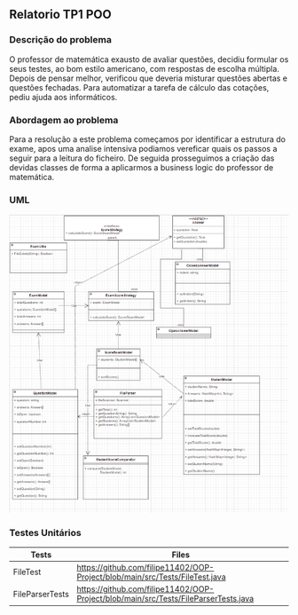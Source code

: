 ## Relatorio TP1 POO

### Descrição do problema 
O professor de matemática exausto de avaliar questões, decidiu formular os
seus testes, ao bom estilo americano, com respostas de escolha múltipla.
Depois de pensar melhor, verificou que deveria misturar questões abertas e
questões fechadas. Para automatizar a tarefa de cálculo das cotações, pediu
ajuda aos informáticos.
### Abordagem ao problema
Para a resolução a este problema começamos por identificar a estrutura do exame, apos uma analise intensiva podiamos vereficar quais os passos a seguir para a leitura do ficheiro. De seguida prosseguimos a criação das devidas classes de forma a aplicarmos a business logic do professor de matemática.

### UML
![Image](UML.png)

### Testes Unitários
| Tests | Files | 
| ------ | ------ |
FileTest | https://github.com/filipe11402/OOP-Project/blob/main/src/Tests/FileTest.java
FileParserTests  | https://github.com/filipe11402/OOP-Project/blob/main/src/Tests/FileParserTests.java

